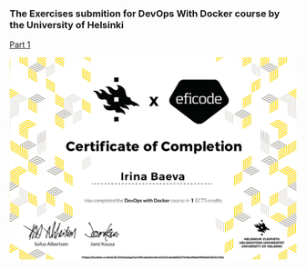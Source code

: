 ### The Exercises submition for DevOps With Docker course by the University of Helsinki

[Part 1](part-1/README.MD)

![1.4: Missing dependencies](./assets/certificate-docker.png)
